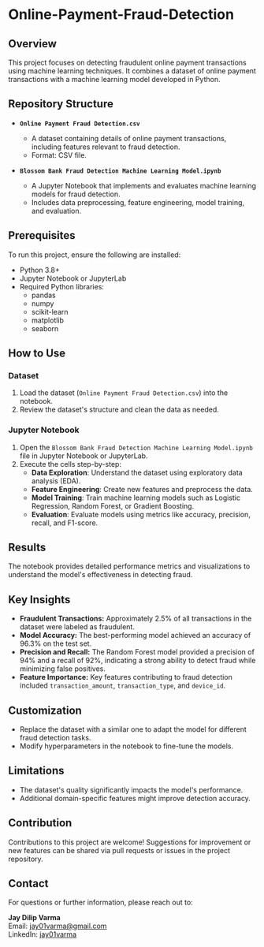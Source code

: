 # Online-Payment-Fraud-Detection

## Overview
This project focuses on detecting fraudulent online payment transactions using machine learning techniques. It combines a dataset of online payment transactions with a machine learning model developed in Python.

## Repository Structure
- **`Online Payment Fraud Detection.csv`**
  - A dataset containing details of online payment transactions, including features relevant to fraud detection.
  - Format: CSV file.

- **`Blossom Bank Fraud Detection Machine Learning Model.ipynb`**
  - A Jupyter Notebook that implements and evaluates machine learning models for fraud detection.
  - Includes data preprocessing, feature engineering, model training, and evaluation.

## Prerequisites
To run this project, ensure the following are installed:
- Python 3.8+
- Jupyter Notebook or JupyterLab
- Required Python libraries:
  - pandas
  - numpy
  - scikit-learn
  - matplotlib
  - seaborn

## How to Use
### Dataset
1. Load the dataset (`Online Payment Fraud Detection.csv`) into the notebook.
2. Review the dataset's structure and clean the data as needed.

### Jupyter Notebook
1. Open the `Blossom Bank Fraud Detection Machine Learning Model.ipynb` file in Jupyter Notebook or JupyterLab.
2. Execute the cells step-by-step:
   - **Data Exploration**: Understand the dataset using exploratory data analysis (EDA).
   - **Feature Engineering**: Create new features and preprocess the data.
   - **Model Training**: Train machine learning models such as Logistic Regression, Random Forest, or Gradient Boosting.
   - **Evaluation**: Evaluate models using metrics like accuracy, precision, recall, and F1-score.

## Results
The notebook provides detailed performance metrics and visualizations to understand the model's effectiveness in detecting fraud.

## Key Insights
- **Fraudulent Transactions:** Approximately 2.5% of all transactions in the dataset were labeled as fraudulent.
- **Model Accuracy:** The best-performing model achieved an accuracy of 96.3% on the test set.
- **Precision and Recall:** The Random Forest model provided a precision of 94% and a recall of 92%, indicating a strong ability to detect fraud while minimizing false positives.
- **Feature Importance:** Key features contributing to fraud detection included `transaction_amount`, `transaction_type`, and `device_id`.

## Customization
- Replace the dataset with a similar one to adapt the model for different fraud detection tasks.
- Modify hyperparameters in the notebook to fine-tune the models.

## Limitations
- The dataset's quality significantly impacts the model's performance.
- Additional domain-specific features might improve detection accuracy.

## Contribution
Contributions to this project are welcome! Suggestions for improvement or new features can be shared via pull requests or issues in the project repository.

## Contact
For questions or further information, please reach out to:

**Jay Dilip Varma**  
Email: jay01varma@gmail.com  
LinkedIn: [jay01varma](https://www.linkedin.com/in/connect-wtih-jay-varma/) 
